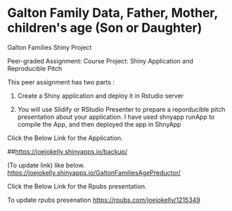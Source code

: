 # Galton Family Data, Father, Mother, children's age (Son or Daughter)
Galton Families Shiny Project



Peer-graded Assignment: Course Project: Shiny Application and Reproducible Pitch


This peer assignment has two parts :

1) Create a Shiny application and deploy it in Rstudio server

2) You will use Slidify or RStudio Presenter to prepare a reporducible pitch presentation
    about your application. I have used shnyapp runApp to compile the App, and then deployed the app
     in ShnyApp
   
Click the Below Link for the Application.

##https://joejokelly.shinyapps.io/backup/ 

(To update link) like below.
https://joejokelly.shinyapps.io/GaltonFamiliesAgePreductor/

Click the Below Link for the Rpubs presentation.

To update rpubs presenation 
https://rpubs.com/joejokelly/1215349
